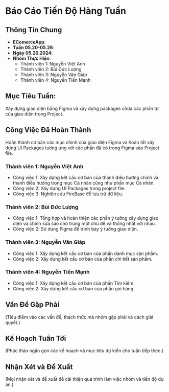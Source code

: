 
# Báo Cáo Tiến Độ Hàng Tuần

## Thông Tin Chung
- **EComerceApp**: 
- **Tuần 05.20-05.26**: 
- **Ngày 05.26.2024**: 
- **Nhóm Thực Hiện**: 
  - Thành viên 1: Nguyễn Việt Anh
  - Thành viên 2: Bùi Đức Lượng
  - Thành viên 3: Nguyễn Văn Giáp
  - Thành viên 4: Nguyễn Tiến Mạnh

## Mục Tiêu Tuần:
Xây dựng giao diện bằng Figma và xây dựng packages chứa các phần tử của giao diện trong Project.

## Công Việc Đã Hoàn Thành
Hoàn thành cơ bản các mục chính của giao diện Figma và hoàn tất xây dựng UI Packages tương ứng với các phần đã có trong Figma vào Project file.

### Thành viên 1: Nguyễn Việt Anh
- Công việc 1: Xây dựng kết cấu cơ bản của thanh điều hướng chính và thanh điều hướng trong mục Cá nhân cũng như phần mục Cá nhân.
- Công việc 2: Xây dựng UI Packages trong project file.
- Công việc 3: Nghiên cứu FireBase để lưu trữ dữ liệu.

### Thành viên 2: Bùi Đức Lượng
- Công việc 1: Tổng hợp và hoàn thiện các phần ý tưởng xây dựng giao diện và chỉnh sửa sao cho trùng một chủ đề và thống nhất với nhau.
- Công việc 2: Sử dụng Figma để trình bày ý tưởng giao diện.

### Thành viên 3: Nguyễn Văn Giáp
- Công việc 1: Xây dựng kết cấu cơ bàn của phần danh mục sản phẩm.
- Công việc 2: Xây dựng kết cấu cơ bản của phần chi tiết sản phẩm.

### Thành viên 4: Nguyễn Tiến Mạnh
- Công việc 1: Xây dựng kết cấu cơ bản của phần Tìm kiếm.
- Công việc 2: Xây dựng kết cấu cơ bản của phần giỏ hàng.

## Vấn Đề Gặp Phải
(Tiêu điểm vào các vấn đề, thách thức mà nhóm gặp phải và cách giải quyết.)

## Kế Hoạch Tuần Tới
(Phác thảo ngắn gọn các kế hoạch và mục tiêu dự kiến cho tuần tiếp theo.)

## Nhận Xét và Đề Xuất
(Mọi nhận xét và đề xuất để cải thiện quá trình làm việc nhóm và tiến độ dự án.)
